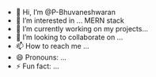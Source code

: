 - 👋 Hi, I’m @P-Bhuvaneshwaran
- 👀 I’m interested in ... MERN stack 
- 🌱 I’m currently working on my projects...
- 💞️ I’m looking to collaborate on ...
- 📫 How to reach me ...
- 😄 Pronouns: ...
- ⚡ Fun fact: ...

<!---
P-Bhuvaneshwaran/P-Bhuvaneshwaran is a ✨ special ✨ repository because its `README.md` (this file) appears on your GitHub profile.
You can click the Preview link to take a look at your changes.
--->
